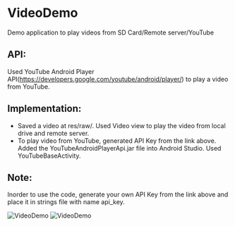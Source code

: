 # VideoDemo
Demo application to play videos from SD Card/Remote server/YouTube
## API:
Used YouTube Android Player API(https://developers.google.com/youtube/android/player/) to play a video from YouTube. 
## Implementation:
* Saved a video at res/raw/. Used Video view to play the video from local drive and remote server.
* To play video from YouTube, generated API Key from the link above. Added the YouTubeAndroidPlayerApi.jar file into Android Studio.
Used YouTubeBaseActivity.
## Note: 
Inorder to use the code, generate your own API Key from the link above and place it in strings file with name api_key.

![VideoDemo](../assets/Screenshot_1529096333.png?raw=true) 
![VideoDemo](../assets/Screenshot_1529117462.png?raw=true)
